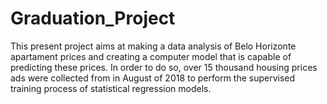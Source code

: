# Graduation_Project
This present project aims at making a data analysis of Belo Horizonte apartament prices and creating a computer model that is capable of predicting these prices. In order to do so, over 15 thousand housing prices ads were collected from in August of 2018 to perform the supervised training process of statistical regression models.
